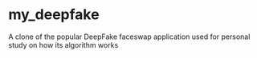 # my_deepfake
A clone of the popular DeepFake faceswap application used for personal study on how its algorithm works
